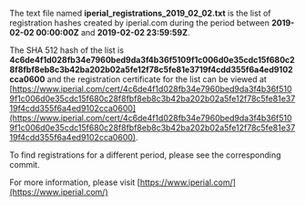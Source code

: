 The text file named **iperial_registrations_2019_02_02.txt** is the list of registration hashes created by iperial.com during the period between **2019-02-02 00:00:00Z** and **2019-02-02 23:59:59Z**.

The SHA 512 hash of the list is **4c6de4f1d028fb34e7960bed9da3f4b36f5109f1c006d0e35cdc15f680c28f8fbf8eb8c3b42ba202b02a5fe12f78c5fe81e3719f4cdd355f6a4ed9102cca0600** and the registration certificate for the list can be viewed at [https://www.iperial.com/cert/4c6de4f1d028fb34e7960bed9da3f4b36f5109f1c006d0e35cdc15f680c28f8fbf8eb8c3b42ba202b02a5fe12f78c5fe81e3719f4cdd355f6a4ed9102cca0600](https://www.iperial.com/cert/4c6de4f1d028fb34e7960bed9da3f4b36f5109f1c006d0e35cdc15f680c28f8fbf8eb8c3b42ba202b02a5fe12f78c5fe81e3719f4cdd355f6a4ed9102cca0600).

To find registrations for a different period, please see the corresponding commit.

For more information, please visit [https://www.iperial.com/](https://www.iperial.com/)
